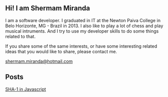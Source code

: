 ## Hi! I am Shermam Miranda

I am a software developer. I graduated in IT at the Newton Paiva College in Belo Horizonte, MG - Brazil in 2013. I also like to play a lot of chess and play musical intruments. And I try to use my developer skills to do some things related to that.

If you share some of the same interests, or have some interesting related ideas that you would like to share, please contact me.

shermam.miranda@hotmail.com

## Posts

[SHA-1 in Javascript](https://shermam.github.io/posts/sha1)
